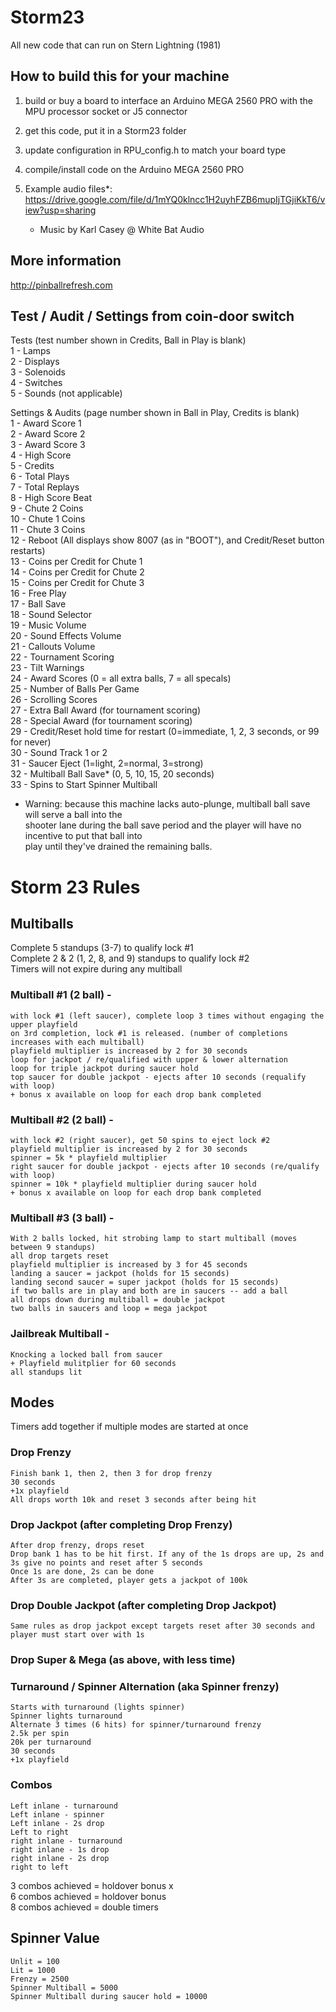 # Storm23  
All new code that can run on Stern Lightning (1981)
  
## How to build this for your machine  
1) build or buy a board to interface an Arduino MEGA 2560 PRO with the MPU processor socket or J5 connector  
2) get this code, put it in a Storm23 folder  
3) update configuration in RPU_config.h to match your board type  
4) compile/install code on the Arduino MEGA 2560 PRO
5) Example audio files*:  https://drive.google.com/file/d/1mYQ0klncc1H2uyhFZB6mupIjTGjiKkT6/view?usp=sharing

     * Music by Karl Casey @ White Bat Audio
  
## More information
http://pinballrefresh.com  
  
## Test / Audit / Settings from coin-door switch
Tests (test number shown in Credits, Ball in Play is blank)  
1 - Lamps  
2 - Displays  
3 - Solenoids  
4 - Switches  
5 - Sounds (not applicable)  

Settings & Audits (page number shown in Ball in Play, Credits is blank)  
1 - Award Score 1  
2 - Award Score 2  
3 - Award Score 3  
4 - High Score  
5 - Credits  
6 - Total Plays  
7 - Total Replays  
8 - High Score Beat  
9 - Chute 2 Coins  
10 - Chute 1 Coins  
11 - Chute 3 Coins  
12 - Reboot (All displays show 8007 (as in "BOOT"), and Credit/Reset button restarts)  
13 - Coins per Credit for Chute 1  
14 - Coins per Credit for Chute 2  
15 - Coins per Credit for Chute 3  
16 - Free Play  
17 - Ball Save  
18 - Sound Selector  
19 - Music Volume  
20 - Sound Effects Volume  
21 - Callouts Volume  
22 - Tournament Scoring  
23 - Tilt Warnings  
24 - Award Scores (0 = all extra balls, 7 = all specals)  
25 - Number of Balls Per Game  
26 - Scrolling Scores  
27 - Extra Ball Award (for tournament scoring)  
28 - Special Award (for tournament scoring)  
29 - Credit/Reset hold time for restart (0=immediate, 1, 2, 3 seconds, or 99 for never)  
30 - Sound Track 1 or 2  
31 - Saucer Eject (1=light, 2=normal, 3=strong)  
32 - Multiball Ball Save* (0, 5, 10, 15, 20 seconds)  
33 - Spins to Start Spinner Multiball  
  
* Warning: because this machine lacks auto-plunge, multiball ball save will serve a ball into the   
  shooter lane during the ball save period and the player will have no incentive to put that ball into   
  play until they've drained the remaining balls.

# Storm 23 Rules  

## Multiballs
Complete 5 standups (3-7) to qualify lock #1  
Complete 2 & 2 (1, 2, 8, and 9) standups to qualify lock #2  
Timers will not expire during any multiball  
  
### Multiball #1 (2 ball) -   
	with lock #1 (left saucer), complete loop 3 times without engaging the upper playfield  
	on 3rd completion, lock #1 is released. (number of completions increases with each multiball)  
	playfield multiplier is increased by 2 for 30 seconds  
	loop for jackpot / re/qualified with upper & lower alternation  
	loop for triple jackpot during saucer hold  
	top saucer for double jackpot - ejects after 10 seconds (requalify with loop)  
	+ bonus x available on loop for each drop bank completed  
  
### Multiball #2 (2 ball) -   
	with lock #2 (right saucer), get 50 spins to eject lock #2  
	playfield multiplier is increased by 2 for 30 seconds  
	spinner = 5k * playfield multiplier  
	right saucer for double jackpot - ejects after 10 seconds (re/qualify with loop)  
 	spinner = 10k * playfield multiplier during saucer hold  
	+ bonus x available on loop for each drop bank completed  

### Multiball #3 (3 ball) -  
	With 2 balls locked, hit strobing lamp to start multiball (moves between 9 standups) 
	all drop targets reset  
	playfield multiplier is increased by 3 for 45 seconds  
	landing a saucer = jackpot (holds for 15 seconds)  
	landing second saucer = super jackpot (holds for 15 seconds)  
	if two balls are in play and both are in saucers -- add a ball  
	all drops down during multiball = double jackpot  
	two balls in saucers and loop = mega jackpot  
	  
### Jailbreak Multiball -  
	Knocking a locked ball from saucer  
	+ Playfield mulitplier for 60 seconds  
	all standups lit  
  

## Modes  
Timers add together if multiple modes are started at once  
  
### Drop Frenzy  
	Finish bank 1, then 2, then 3 for drop frenzy  
	30 seconds  
	+1x playfield  
	All drops worth 10k and reset 3 seconds after being hit  
  
### Drop Jackpot (after completing Drop Frenzy)  
	After drop frenzy, drops reset   
	Drop bank 1 has to be hit first. If any of the 1s drops are up, 2s and 3s give no points and reset after 5 seconds  
	Once 1s are done, 2s can be done  
	After 3s are completed, player gets a jackpot of 100k  
  
### Drop Double Jackpot (after completing Drop Jackpot)  
	Same rules as drop jackpot except targets reset after 30 seconds and player must start over with 1s  
  
### Drop Super & Mega (as above, with less time)  
  

### Turnaround / Spinner Alternation (aka Spinner frenzy)  
	Starts with turnaround (lights spinner)  
	Spinner lights turnaround  
	Alternate 3 times (6 hits) for spinner/turnaround frenzy  
	2.5k per spin  
	20k per turnaround  
	30 seconds  
	+1x playfield  
  
### Combos  
	Left inlane - turnaround  
	Left inlane - spinner  
	Left inlane - 2s drop  
	Left to right  
	right inlane - turnaround  
	right inlane - 1s drop  
	right inlane - 2s drop  
	right to left  

  3 combos achieved = holdover bonus x  
  6 combos achieved = holdover bonus  
  8 combos achieved = double timers  
  
## Spinner Value  
	Unlit = 100  
	Lit = 1000  
	Frenzy = 2500  
	Spinner Multiball = 5000  
	Spinner Multiball during saucer hold = 10000  
  
  
  
